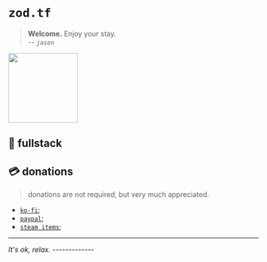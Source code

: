 # `zod.tf`
> **Welcome.** Enjoy your stay.  
> *-- `jason`*  

<img src="/imgs/wills-computer.png" align="center" width="140rem" />

## 🥞 fullstack

## 💳 donations 
> donations are not required, but very much appreciated.

- [`ko-fi`](https://ko-fi.com/zudsniper);
- [`paypal`](https://paypal.me/zudsniper);
- [`steam items`](https://tradeoffers.contenthell.earth);

---

*It's ok, relax.*
----*-----*----